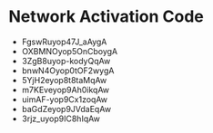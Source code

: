 # Network Activation Code
* FgswRuyop47J_aAygA
* OXBMNOyop5OnCboygA
* 3ZgB8uyop-kodyQqAw
* bnwN4Oyop0tOF2wygA
* 5YjH2eyop8t8taMqAw
* m7KEveyop9Ah0ikqAw
* uimAF-yop9Cx1zoqAw
* baGdZeyop9JVdaEqAw
* 3rjz_uyop9IC8hIqAw